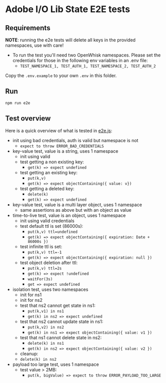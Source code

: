 # Adobe I/O Lib State E2E tests

## Requirements

**NOTE**: running the e2e tests will delete all keys in the provided namespaces, use with care!

- To run the test you'll need two OpenWhisk namespaces. Please set the credentials for those in the following env
  variables in an .env file:
  - `TEST_NAMESPACE_1, TEST_AUTH_1, TEST_NAMESPACE_2, TEST_AUTH_2`

Copy the `.env.example` to your own `.env` in this folder.

## Run

`npm run e2e`

## Test overview

Here is a quick overview of what is tested in [e2e.js](./e2e.js):

- init using bad credentials, auth is valid but namespace is not
  - `expect to throw ERROR_BAD_CREDENTIALS`
- key-value test, value is a string, uses 1 namespace
  - init using valid
  - test getting a non existing key:
    - `get(k) => expect undefined`
  - test getting an existing key:
    - `put(k,v)`
    - `get(k) => expect objectContaining({ value: v})`
  - test getting a deleted key:
    - `delete(k)`
    - `get(k) => expect undefined`
- key-value test, value is a multi layer object, uses 1 namespace
  - same assertions as above but with an object as value
- time-to-live test, value is an object, uses 1 namespace
  - init using valid credentials
  - test default ttl is set (86000s):
    - `put(k,v) ttl=undefined`
    - `get(k) => expect objectContaining({ expiration: Date + 86000s })`
  - test infinite ttl is set:
    - `put(k,v) ttl=-1`
    - `get(k) => expect objectContaining({ expiration: null })`
  - test object deletion after ttl:
    - `put(k,v) ttl=2s`
    - `get(k) => expect !undefined`
    - `waitFor(3s)`
    - `get => expect undefined`
- isolation test, uses two namespaces
  - init for ns1
  - init for ns2
  - test that ns2 cannot get state in ns1:
    - `put(k,v1) in ns1`
    - `get(k) in ns2 => expect undefined`
  - test that ns2 cannot update state in ns1:
    - `put(k,v2) in ns2`
    - `get(k) in ns1 => expect objectContaining({ value: v1 })`
  - test that ns1 cannot delete state in ns2:
    - `delete(k) in ns1`
    - `get(k) in ns2 => expect objectContaining({ value: v2 })`
  - cleanup:
  - `delete(k) in ns2`
- payload too large test, uses 1 namespace
  - test value > 2MB:
    - `put(k, bigValue) => expect to throw ERROR_PAYLOAD_TOO_LARGE`
